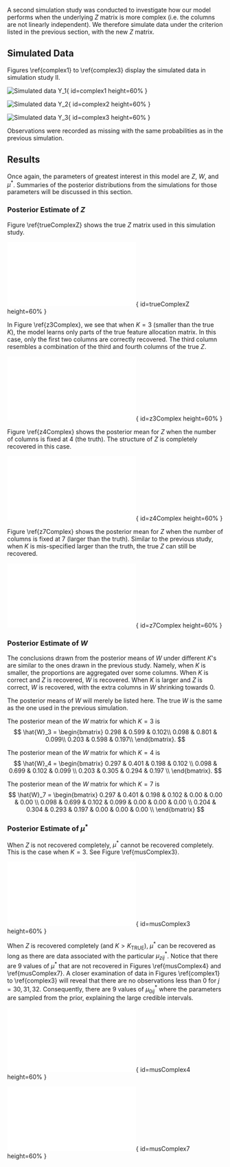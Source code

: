A second simulation study was conducted to investigate how our model performs
when the underlying $Z$ matrix is more complex (i.e. the columns are not
linearly independent). We therefore simulate data under the criterion listed
in the previous section, with the new $Z$ matrix.

## Simulated Data

Figures \ref{complex1} to \ref{complex3} display the simulated data in
simulation study II.

![Simulated data $Y_1$](img/complex/rawDat001.png){ id=complex1 height=60% }

![Simulated data $Y_2$](img/complex/rawDat002.png){ id=complex2 height=60% }

![Simulated data $Y_3$](img/complex/rawDat003.png){ id=complex3 height=60% }

Observations were recorded as missing with the same probabilities as in the
previous simulation.

## Results

Once again, the parameters of greatest interest in this model are $Z$, $W$, and
$\mu^*$.  Summaries of the posterior distributions from the simulations for
those parameters will be discussed in this section.

### Posterior Estimate of $Z$

Figure \ref{trueComplexZ} shows the true $Z$ matrix used in this simulation 
study.

![A complex $Z$ matrix used for simulation study.](img/complex/trueZ.pdf){ id=trueComplexZ height=60% }

In Figure \ref{z3Complex}, we see that when $K=3$ (smaller than the true $K$),
the model learns only parts of the true feature allocation matrix. In this
case, only the first two columns are correctly recovered. The third column
resembles a combination of the third and fourth columns of the true $Z$.

![$Z$ Posterior mean for 3 columns](img/complex/Z_k3.pdf){ id=z3Complex height=60% }

Figure \ref{z4Complex} shows the posterior mean for $Z$ when the number of
columns is fixed at 4 (the truth). The structure of $Z$ is completely recovered
in this case.

![$Z$ Posterior mean for 4 columns](img/complex/Z_k4.pdf){ id=z4Complex height=60% }

Figure \ref{z7Complex} shows the posterior mean for $Z$ when the number of
columns is fixed at 7 (larger than the truth). Similar to the previous study,
when $K$ is mis-specified larger than the truth, the true $Z$ can still be
recovered.

![$Z$ Posterior mean for 7 columns](img/complex/Z_k7.pdf){ id=z7Complex height=60% }

### Posterior Estimate of $W$

The conclusions drawn from the posterior means of $W$ under different $K$'s are
similar to the ones drawn in the previous study. Namely, when $K$ is smaller,
the proportions are aggregated over some columns. When $K$ is correct and $Z$
is recovered, $W$ is recovered. When $K$ is larger and $Z$ is correct, $W$ is 
recovered, with the extra columns in $W$ shrinking towards 0.

The posterior means of $W$ will merely be listed here. The true $W$ is the same
as the one used in the previous simulation.

The posterior mean of the $W$ matrix for which $K=3$ is
$$
\hat{W}_3 =
\begin{bmatrix}
0.298 & 0.599 & 0.102\\
0.098 & 0.801 & 0.099\\
0.203 & 0.598 & 0.197\\
\end{bmatrix}.
$$

The posterior mean of the $W$ matrix for which $K=4$ is
$$
\hat{W}_4 =
\begin{bmatrix}
0.297 & 0.401 & 0.198 & 0.102 \\
0.098 & 0.699 & 0.102 & 0.099 \\
0.203 & 0.305 & 0.294 & 0.197 \\
\end{bmatrix}.
$$

The posterior mean of the $W$ matrix for which $K=7$ is
$$
\hat{W}_7 =
\begin{bmatrix}
 0.297 & 0.401 & 0.198 & 0.102 & 0.00 & 0.00 & 0.00 \\
 0.098 & 0.699 & 0.102 & 0.099 & 0.00 & 0.00 & 0.00 \\
 0.204 & 0.304 & 0.293 & 0.197 & 0.00 & 0.00 & 0.00 \\
\end{bmatrix}
$$

### Posterior Estimate of $\mu^*$

When $Z$ is not recovered completely, $\mu^*$ cannot be recovered completely.
This is the case when $K=3$. See Figure \ref{musComplex3}.

![$\mu^*$ Posterior mean for 3 columns](img/complex/mus_k3.pdf){ id=musComplex3 height=60% }

When $Z$ is recovered completely (and $K > K_{\text{TRUE}}$), $\mu^*$ can be
recovered as long as there are data associated with the particular
$\mu^*_{zij}$.  Notice that there are 9 values of $\mu^*$ that are not
recovered in Figures \ref{musComplex4} and \ref{musComplex7}. A closer
examination of data in Figures \ref{complex1} to \ref{complex3} will reveal
that there are no observations less than 0 for $j=30,31,32$. Consequently, there
are 9 values of $\mu^*_{0ij}$ where the parameters are sampled from the prior, 
explaining the large credible intervals.

![$\mu^*$ Posterior mean for 4 columns](img/complex/mus_k4.pdf){ id=musComplex4 height=60% }

![$\mu^*$ Posterior mean for 7 columns](img/complex/mus_k7.pdf){ id=musComplex7 height=60% }
